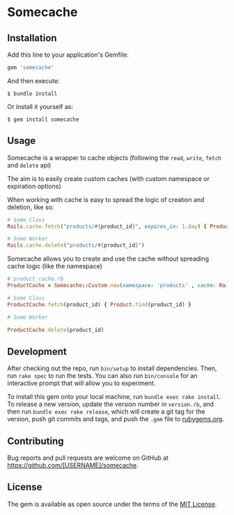 # Somecache

## Installation

Add this line to your application's Gemfile:

```ruby
gem 'somecache'
```

And then execute:

    $ bundle install

Or install it yourself as:

    $ gem install somecache

## Usage

Somecache is a wrapper to cache objects (following the `read`, `write`, `fetch` and `delete` api)

The aim is to easily create custom caches (with custom namespace or expiration options)

When working with cache is easy to spread the logic of creation and deletion, like so:

```ruby
# Some Class
Rails.cache.fetch("products/#{product_id}", expires_in: 1.day) { Product.find(product_id) }

# Some Worker
Rails.cache.delete("products/#{product_id}")
```

Somecache allows you to create and use the cache without spreading cache logic (like the namespace)

```ruby
# product_cache.rb
ProductCache = Somecache::Custom.new(namespace: 'products' , cache: Rails.cache, expires_in: 1.day)

# Some Class
ProductCache.fetch(product_id) { Product.find(product_id) }

# Some Worker

ProductCache.delete(product_id)

```

## Development

After checking out the repo, run `bin/setup` to install dependencies. Then, run `rake spec` to run the tests. You can also run `bin/console` for an interactive prompt that will allow you to experiment.

To install this gem onto your local machine, run `bundle exec rake install`. To release a new version, update the version number in `version.rb`, and then run `bundle exec rake release`, which will create a git tag for the version, push git commits and tags, and push the `.gem` file to [rubygems.org](https://rubygems.org).

## Contributing

Bug reports and pull requests are welcome on GitHub at https://github.com/[USERNAME]/somecache.


## License

The gem is available as open source under the terms of the [MIT License](https://opensource.org/licenses/MIT).
